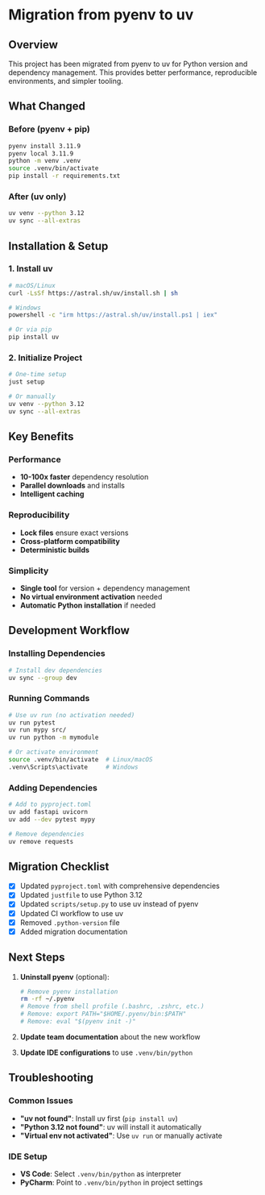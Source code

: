 # Migration from pyenv to uv

## Overview
This project has been migrated from pyenv to uv for Python version and dependency management. This provides better performance, reproducible environments, and simpler tooling.

## What Changed

### Before (pyenv + pip)
```bash
pyenv install 3.11.9
pyenv local 3.11.9
python -m venv .venv
source .venv/bin/activate
pip install -r requirements.txt
```

### After (uv only)
```bash
uv venv --python 3.12
uv sync --all-extras
```

## Installation & Setup

### 1. Install uv
```bash
# macOS/Linux
curl -LsSf https://astral.sh/uv/install.sh | sh

# Windows
powershell -c "irm https://astral.sh/uv/install.ps1 | iex"

# Or via pip
pip install uv
```

### 2. Initialize Project
```bash
# One-time setup
just setup

# Or manually
uv venv --python 3.12
uv sync --all-extras
```

## Key Benefits

### Performance
- **10-100x faster** dependency resolution
- **Parallel downloads** and installs
- **Intelligent caching**

### Reproducibility
- **Lock files** ensure exact versions
- **Cross-platform compatibility**
- **Deterministic builds**

### Simplicity
- **Single tool** for version + dependency management
- **No virtual environment activation** needed
- **Automatic Python installation** if needed

## Development Workflow

### Installing Dependencies
```bash
# Install dev dependencies
uv sync --group dev
```

### Running Commands
```bash
# Use uv run (no activation needed)
uv run pytest
uv run mypy src/
uv run python -m mymodule

# Or activate environment
source .venv/bin/activate  # Linux/macOS
.venv\Scripts\activate     # Windows
```

### Adding Dependencies
```bash
# Add to pyproject.toml
uv add fastapi uvicorn
uv add --dev pytest mypy

# Remove dependencies
uv remove requests
```

## Migration Checklist

- [x] Updated `pyproject.toml` with comprehensive dependencies
- [x] Updated `justfile` to use Python 3.12
- [x] Updated `scripts/setup.py` to use uv instead of pyenv
- [x] Updated CI workflow to use uv
- [x] Removed `.python-version` file
- [x] Added migration documentation

## Next Steps

1. **Uninstall pyenv** (optional):
   ```bash
   # Remove pyenv installation
   rm -rf ~/.pyenv
   # Remove from shell profile (.bashrc, .zshrc, etc.)
   # Remove: export PATH="$HOME/.pyenv/bin:$PATH"
   # Remove: eval "$(pyenv init -)"
   ```

2. **Update team documentation** about the new workflow

3. **Update IDE configurations** to use `.venv/bin/python`

## Troubleshooting

### Common Issues
- **"uv not found"**: Install uv first (`pip install uv`)
- **"Python 3.12 not found"**: uv will install it automatically
- **"Virtual env not activated"**: Use `uv run` or manually activate

### IDE Setup
- **VS Code**: Select `.venv/bin/python` as interpreter
- **PyCharm**: Point to `.venv/bin/python` in project settings
